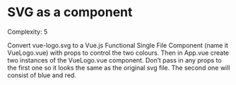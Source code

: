 # SVG as a component

Complexity: 5

Convert vue-logo.svg to a Vue.js Functional Single File Component (name it VueLogo.vue) with props to control the two colours.
Then in App.vue create two instances of the VueLogo.vue component. Don’t pass in any props to the first one so it looks the same as the original svg file. The second one will consist of blue and red.
